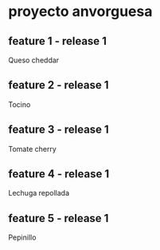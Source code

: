 # proyecto anvorguesa

## feature 1 - release 1
Queso cheddar

## feature 2 - release 1
Tocino

## feature 3 - release 1
Tomate cherry

## feature 4 - release 1
Lechuga repollada

## feature 5 - release 1
Pepinillo

